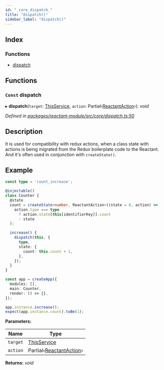 ```yaml
---
id: "_core_dispatch_"
title: "dispatch()"
sidebar_label: "dispatch()"
---
```


## Index

### Functions

* [dispatch](_core_dispatch_.md#const-dispatch)

## Functions

### `Const` dispatch

▸ **dispatch**(`target`: [ThisService](_interfaces_.md#thisservice), `action`: Partial‹[ReactantAction](../interfaces/_interfaces_.reactantaction.md)›): *void*

*Defined in [packages/reactant-module/src/core/dispatch.ts:50](https://github.com/unadlib/reactant/blob/f8f02435/packages/reactant-module/src/core/dispatch.ts#L50)*

## Description

It is used for compatibility with redux actions,
when a class state with actions is being migrated from the Redux boilerplate code to the Reactant.
And it's often used in conjunction with `createState()`.

## Example

```ts
const type = 'count_increase';

@injectable()
class Counter {
  @state
  count = createState<number, ReactantAction>((state = 0, action) =>
    action.type === type
      ? action.state[this[identifierKey]].count
      : state
  );

  increase() {
    dispatch(this, {
      type,
      state: {
        count: this.count + 1,
      },
    });
  }
}

const app = createApp({
  modules: [],
  main: Counter,
  render: () => {},
});

app.instance.increase();
expect(app.instance.count).toBe(1);
```

**Parameters:**

Name | Type |
------ | ------ |
`target` | [ThisService](_interfaces_.md#thisservice) |
`action` | Partial‹[ReactantAction](../interfaces/_interfaces_.reactantaction.md)› |

**Returns:** *void*
